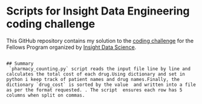# Scripts for Insight Data Engineering coding challenge
This GitHub repository contains my solution to the [coding challenge](https://github.com/InsightDataScience/pharmacy_counting) for the Fellows Program organized by [Insight Data Science](https://www.insightdatascience.com/).


```

## Summary
 `pharmacy_counting.py` script reads the input file line by line and calculates the total cost of each drug.Using dictionary and set in python i keep track of patient names and drug names.Finally, the dictionary `drug_cost` is sorted by the value  and written into a file as per the format requested. . The script  ensures each row has 5 columns when split on commas.
